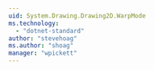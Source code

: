 ```yaml
---
uid: System.Drawing.Drawing2D.WarpMode
ms.technology: 
  - "dotnet-standard"
author: "stevehoag"
ms.author: "shoag"
manager: "wpickett"
---
```

